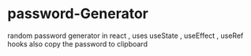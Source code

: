 # password-Generator
random password generator in react , uses useState , useEffect , useRef hooks also copy the password to clipboard 
